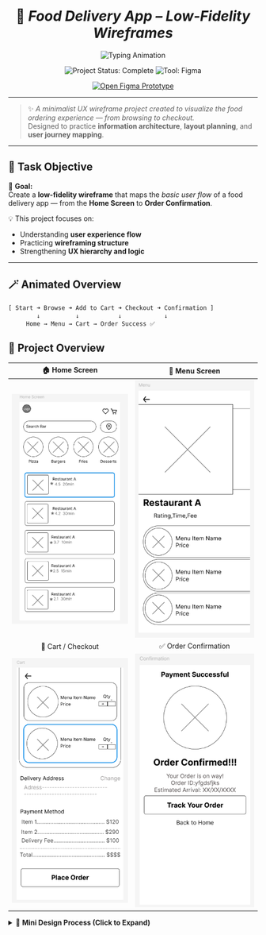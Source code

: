 
<!-- 🌟 Animated Typing Header -->
<h1 align="center">
  🍱 <i>Food Delivery App – Low-Fidelity Wireframes</i>
</h1>

<p align="center">
  <img src="https://readme-typing-svg.herokuapp.com?font=Figtree&size=24&duration=3000&pause=1000&color=F97316&center=true&vCenter=true&width=700&lines=Designing+UX+Flows+that+Deliver+Delight!;Low-Fidelity+Wireframes+for+a+Mobile+Food+App;From+Sketch+to+Structure+🍔+🧭" alt="Typing Animation" />
</p>

<p align="center">
  <img src="https://img.shields.io/badge/Status-Complete-brightgreen?style=for-the-badge" alt="Project Status: Complete">
  <img src="https://img.shields.io/badge/Design_Tool-Figma-orange?style=for-the-badge" alt="Tool: Figma">
</p>

<p align="center">
  <a href="https://www.figma.com/proto/9VFGhihgmGiw6ehPlEJxEW/Untitled?page-id=0%3A1&node-id=2-3&p=f&viewport=48%2C526%2C0.33&t=QHhcAGTgUj35hxvl-1&scaling=scale-down&content-scaling=fixed&starting-point-node-id=2%3A3" target="_blank">
    <img src="https://img.shields.io/badge/🚀_Open_Figma_Prototype-Figma-purple?style=for-the-badge&logo=figma" alt="Open Figma Prototype"/>
  </a>
</p>


---

> ✨ *A minimalist UX wireframe project created to visualize the food ordering experience — from browsing to checkout.*  
> Designed to practice **information architecture**, **layout planning**, and **user journey mapping**.

---

## 🎯 **Task Objective**

🧩 **Goal:**  
Create a **low-fidelity wireframe** that maps the *basic user flow* of a food delivery app — from the **Home Screen** to **Order Confirmation**.

💡 This project focuses on:
- Understanding **user experience flow**
- Practicing **wireframing structure**
- Strengthening **UX hierarchy and logic**

---

## 🪄 **Animated Overview**

```text
[ Start ➜ Browse ➜ Add to Cart ➜ Checkout ➜ Confirmation ]
        ↓          ↓           ↓            ↓
     Home → Menu → Cart → Order Success ✅

```
## 🍔 **Project Overview**
|                      🏠 Home Screen                     |                          🍔 Menu Screen                         |
| :-----------------------------------------------------: | :-------------------------------------------------------------: |
| <img src="Home SS1.png" alt="Home Screen" width="300"/> |     <img src="Menu SS2.png" alt="Menu Screen" width="300"/>     |
|                    🛒 Cart / Checkout                   |                       ✅ Order Confirmation                      |
| <img src="Cart SS3.png" alt="Cart Screen" width="300"/> | <img src="Order SS4.png" alt="Order Confirmation" width="300"/> |

<details> <summary>🧩 <b>Mini Design Process (Click to Expand)</b></summary>

| Step          | Description                                                                   |
| ------------- | ----------------------------------------------------------------------------- |
| 📝 **Step 1** | Understand low-fidelity wireframes — focus on structure, not visuals.         |
| 🧱 **Step 2** | Create mobile frames in Figma → “Home”, “Menu”, “Cart”, “Order Confirmation”. |
| 🧭 **Step 3** | Map flow: Home → Menu → Cart → Confirmation (Prototyping).                    |
| 👀 **Step 4** | Preview in *Present mode* & share view link for feedback.                     |


## ✏️ *Tools and Resources**

| Category         | Tools / Resources                                                                                                      |
| ---------------- | ---------------------------------------------------------------------------------------------------------------------- |
| **Design Tool**  | [Figma](https://www.figma.com/) *(recommended)*                                                                        |
| **Alternatives** | [Balsamiq](https://balsamiq.com/), [Miro](https://miro.com/), [Adobe XD](https://www.adobe.com/products/xd.html)       |
| **Typography**   | Default Inter (sans-serif / Roboto / Figtree)                                                                          |
| **Icons**        | Placeholder & System UI Icons ([Iconify](https://iconify.com/), [Material Icons](https://fonts.google.com/icons)) |
| **Methodology**  | *Low-Fidelity Wireframing* — focuses on layout and usability first.                                                    |

## ⚡ *Workflow**
+ 🏁 Start at Home
+ 🍕 Choose Restaurant
+ 🛍️ Add Items to Cart
+ 💳 Checkout
+ 🎉 Order Success!

